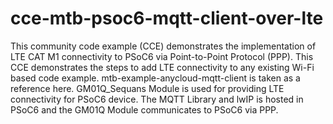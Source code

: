 # cce-mtb-psoc6-mqtt-client-over-lte
This community code example (CCE) demonstrates the implementation of LTE CAT M1 connectivity to PSoC6 via Point-to-Point Protocol (PPP). This CCE demonstrates the steps to add LTE connectivity to any existing Wi-Fi based code example. mtb-example-anycloud-mqtt-client is taken as a reference here. GM01Q_Sequans Module is used for providing LTE connectivity for PSoC6 device. The MQTT Library and lwIP is hosted in PSoC6 and the GM01Q Module communicates to PSoC6 via PPP.
